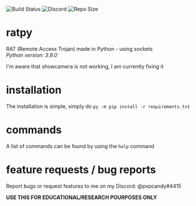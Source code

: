 ![Build Status](https://img.shields.io/github/checks-status/thread90/ratpy/main?label=checks&style=flat) ![Discord](https://img.shields.io/discord/811520413305143297) ![Repo Size](https://img.shields.io/github/repo-size/thread90/ratpy)
# ratpy
RAT (Remote Access Trojan) made in Python - using sockets<br>
*Python version: 3.9.0*

I'm aware that showcamera is not working, I am currently fixing it

# installation
The installation is simple, simply do `py -m pip install -r requirements.txt`

# commands
A list of commands can be found by using the `help` command

# feature requests / bug reports
Report bugs or request features to me on my Discord: @pxpcandy#4415

**USE THIS FOR EDUCATIONAL/RESEARCH POURPOSES ONLY**
